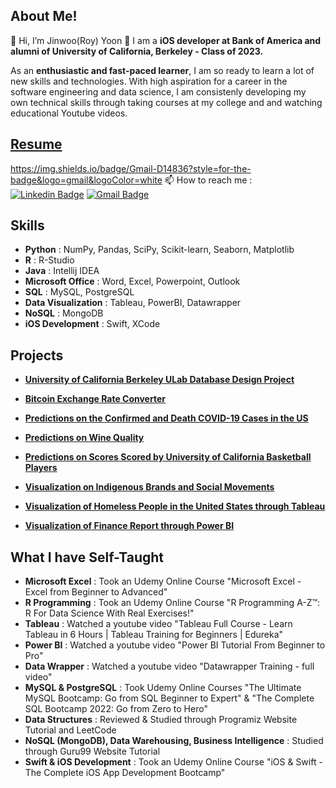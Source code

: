 ## About Me!
👋 Hi, I’m Jinwoo(Roy) Yoon 👀 I am a **iOS developer at Bank of America and alumni of University of California, Berkeley - Class of 2023.** 

As an **enthusiastic and fast-paced learner**, I am so ready to learn a lot of new skills and technologies. With high aspiration for a career in the software engineering and data science, I am consistenly developing my own technical skills through taking courses at my college and and watching educational Youtube videos. 

## [Resume](https://github.com/yoons12055/yoons12055/blob/main/Jinwoo-Yoon-Resume.pdf)
https://img.shields.io/badge/Gmail-D14836?style=for-the-badge&logo=gmail&logoColor=white
📫 How to reach me : 
[![Linkedin Badge](https://img.shields.io/badge/LinkedIn-0077B5?style=for-the-badge&logo=linkedin&logoColor=white)](https://www.linkedin.com/in/yoons12055/)
[![Gmail Badge]((https://img.shields.io/badge/Gmail-D14836?style=for-the-badge&logo=gmail&logoColor=white))](mailto:yoons12055@gmail.com)

## Skills
- **Python** : NumPy, Pandas, SciPy, Scikit-learn, Seaborn, Matplotlib
- **R** : R-Studio
- **Java** : Intellij IDEA
- **Microsoft Office** : Word, Excel, Powerpoint, Outlook
- **SQL** : MySQL, PostgreSQL
- **Data Visualization** : Tableau, PowerBI, Datawrapper
- **NoSQL** : MongoDB
- **iOS Development** : Swift, XCode


## Projects
- **[University of California Berkeley ULab Database Design Project](https://github.com/yoons12055/Data-Science-Projects/blob/main/ULab%20Database%20Design%20Project/Copy%20of%20Final%20Report.pdf)**

- **[Bitcoin Exchange Rate Converter](https://github.com/yoons12055/Bitcoin-Exchange-Rate-Converter)**

- **[Predictions on the Confirmed and Death COVID-19 Cases in the US](https://github.com/yoons12055/Data-Analysis-ML-Python-Projects/tree/main/COVID19%20Analysis%20Project )**

- **[Predictions on Wine Quality](https://github.com/yoons12055/Data-Analysis-ML-Python-Projects/tree/main/Wine%20Quality%20Analysis)**

- **[Predictions on Scores Scored by University of California Basketball Players](https://github.com/yoons12055/Data-Analysis-ML-Python-Projects/tree/main/UC%20Basketball%20Scores)**

- **[Visualization on Indigenous Brands and Social Movements](https://github.com/yoons12055/Data-Visualization-Projects/tree/main/Indian%20Trademarks%20Project)**

- **[Visualization of Homeless People in the United States through Tableau](https://github.com/yoons12055/Data-Visualization-Projects/tree/main/Homeless%20in%20USA)**

- **[Visualization of Finance Report through Power BI](https://github.com/yoons12055/Data-Visualization-Projects/tree/main/Finance%20Report)**

## What I have Self-Taught 
- **Microsoft Excel** : Took an Udemy Online Course "Microsoft Excel - Excel from Beginner to Advanced"
- **R Programming** : Took an Udemy Online Course "R Programming A-Z™: R For Data Science With Real Exercises!" 
- **Tableau** : Watched a youtube video "Tableau Full Course - Learn Tableau in 6 Hours | Tableau Training for Beginners | Edureka"
- **Power BI** : Watched a youtube video "Power BI Tutorial From Beginner to Pro"
- **Data Wrapper** : Watched a youtube video "Datawrapper Training - full video"
- **MySQL & PostgreSQL** : Took Udemy Online Courses "The Ultimate MySQL Bootcamp: Go from SQL Beginner to Expert" & "The Complete SQL Bootcamp 2022: Go from Zero to Hero"
- **Data Structures** : Reviewed & Studied through Programiz Website Tutorial and LeetCode
- **NoSQL (MongoDB), Data Warehousing, Business Intelligence** : Studied through Guru99 Website Tutorial
- **Swift & iOS Development** : Took an Udemy Online Course "iOS & Swift - The Complete iOS App Development Bootcamp"
